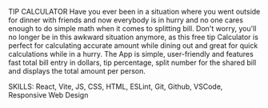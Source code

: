 TIP CALCULATOR
Have you ever been in a situation where you went outside for dinner with friends and now everybody is in hurry and no one cares enough to do simple math when it comes to splitting bill. Don't worry, you'll no longer be in this awkward situation anymore, as this free tip Calculator is perfect for calculating accurate amount while dining out and great for quick calculations while in a hurry. The App is simple, user-friendly and features fast total bill entry in dollars, tip percentage, split number for the shared bill and displays the total amount per person.

SKILLS: React, Vite, JS, CSS, HTML, ESLint, Git, Github, VSCode, Responsive Web Design